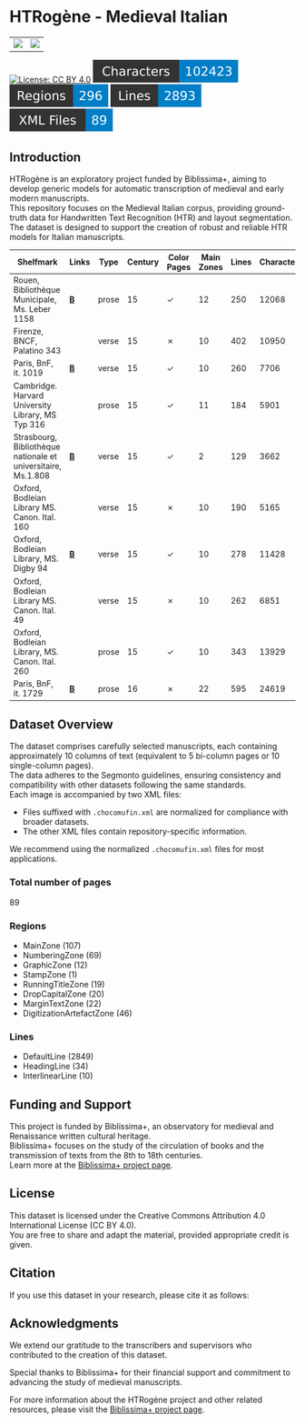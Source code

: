 # HTRogène - Medieval Italian

<table border="0" width="100%" style="width: 100%; border:0;">
  <tr>
    <td align="left"><img src="https://projet.biblissima.fr/sites/default/files/logos/biblissima-baseline-sombre-france2030.png" height="150px" /></td>
    <td align="right"><img src="https://projet.biblissima.fr/sites/default/files/styles/large_600x600_/public/2024-08/illustration-htrogene-carre.png" height="150px" /></td>
  </tr>
</table>

[![License: CC BY 4.0](https://img.shields.io/badge/License-CC%20BY%204.0-lightgrey.svg)](https://creativecommons.org/licenses/by/4.0/)
![characters badge](badges/characters.svg) ![regions badge](badges/regions.svg) ![lines badge](badges/lines.svg) ![files badge](badges/files.svg)

## Introduction

HTRogène is an exploratory project funded by Biblissima+, aiming to develop generic models for automatic transcription of medieval and early modern manuscripts.  
This repository focuses on the Medieval Italian corpus, providing ground-truth data for Handwritten Text Recognition (HTR) and layout segmentation.  
The dataset is designed to support the creation of robust and reliable HTR models for Italian manuscripts.

| Shelfmark                                                     | Links                                              | Type   |   Century | Color Pages   |   Main Zones |   Lines |   Characters | Genre       |
|---------------------------------------------------------------|----------------------------------------------------|--------|-----------|---------------|--------------|---------|--------------|-------------|
| Rouen, Bibliothèque Municipale, Ms. Leber 1158                | [**B**](https://data.biblissima.fr/entity/Q236850) | prose  |        15 | ✓             |           12 |     250 |        12068 | Treatises   |
| Firenze, BNCF, Palatino 343                                   |                                                    | verse  |        15 | ✗             |           10 |     402 |        10950 | Narratives  |
| Paris, BnF, it. 1019                                          | [**B**](https://data.biblissima.fr/entity/Q57227)  | verse  |        15 | ✓             |           10 |     260 |         7706 | Poetry      |
| Cambridge. Harvard University Library, MS Typ 316             |                                                    | prose  |        15 | ✓             |           11 |     184 |         5901 | Treatises   |
| Strasbourg, Bibliothèque nationale et universitaire, Ms.1.808 | [**B**](https://data.biblissima.fr/entity/Q277247) | verse  |        15 | ✓             |            2 |     129 |         3662 | Narratives  |
| Oxford, Bodleian Library MS. Canon. Ital. 160                 |                                                    | verse  |        15 | ✗             |           10 |     190 |         5165 | Poetry      |
| Oxford, Bodleian Library, MS. Digby 94                        | [**B**](https://data.biblissima.fr/entity/Q213666) | verse  |        15 | ✓             |           10 |     278 |        11428 | Narratives  |
| Oxford, Bodleian Library MS. Canon. Ital. 49                  |                                                    | verse  |        15 | ✗             |           10 |     262 |         6851 | Narratives  |
| Oxford, Bodleian Library, MS. Canon. Ital. 260                |                                                    | prose  |        15 | ✓             |           10 |     343 |        13929 | Treatises   |
| Paris, BnF, it. 1729                                          | [**B**](https://data.biblissima.fr/entity/Q57455)  | prose  |        16 | ✗             |           22 |     595 |        24619 | Espistolary |

## Dataset Overview

The dataset comprises carefully selected manuscripts, each containing approximately 10 columns of text (equivalent to 5 bi-column pages or 10 single-column pages).  
The data adheres to the Segmonto guidelines, ensuring consistency and compatibility with other datasets following the same standards.  
Each image is accompanied by two XML files:

- Files suffixed with `.chocomufin.xml` are normalized for compliance with broader datasets.
- The other XML files contain repository-specific information.

We recommend using the normalized `.chocomufin.xml` files for most applications.

### Total number of pages

89

### Regions

- MainZone (107)
- NumberingZone (69)
- GraphicZone (12)
- StampZone (1)
- RunningTitleZone (19)
- DropCapitalZone (20)
- MarginTextZone (22)
- DigitizationArtefactZone (46)

### Lines

- DefaultLine (2849)
- HeadingLine (34)
- InterlinearLine (10)

## Funding and Support

This project is funded by Biblissima+, an observatory for medieval and Renaissance written cultural heritage.  
Biblissima+ focuses on the study of the circulation of books and the transmission of texts from the 8th to 18th centuries.  
Learn more at the [Biblissima+ project page](https://projet.biblissima.fr/fr/appels-projets/projets-retenus/htrogene).

## License

This dataset is licensed under the Creative Commons Attribution 4.0 International License (CC BY 4.0).  
You are free to share and adapt the material, provided appropriate credit is given.

## Citation

If you use this dataset in your research, please cite it as follows:

<!--Alba, Rachele; Rubin, Giorgia. (2023). HTRogene, Medieval Italian corpus of ground-truth for Handwritten Text Recognition and Layout Segmentation. Zenodo. https://doi.org/10.5281/zenodo.8272728-->


## Acknowledgments

We extend our gratitude to the transcribers and supervisors who contributed to the creation of this dataset.  

Special thanks to Biblissima+ for their financial support and commitment to advancing the study of medieval manuscripts.

For more information about the HTRogène project and other related resources, please visit the [Biblissima+ project page](https://projet.biblissima.fr/fr/appels-projets/projets-retenus/htrogene).

